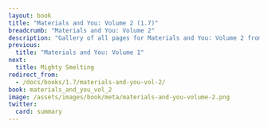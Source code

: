 ```yaml
---
layout: book
title: "Materials and You: Volume 2 (1.7)"
breadcrumb: "Materials and You: Volume 2"
description: "Gallery of all pages for Materials and You: Volume 2 from Tinkers' Construct in Minecraft 1.7.10."
previous:
  title: "Materials and You: Volume 1"
next:
  title: Mighty Smelting
redirect_from:
  - /docs/books/1.7/materials-and-you-vol-2/
book: materials_and_you_vol_2
image: /assets/images/book/meta/materials-and-you-volume-2.png
twitter:
  card: summary
---
```


